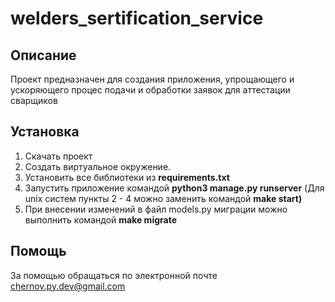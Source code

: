 # welders_sertification_service

## Описание

Проект предназначен для создания приложения, упрощающего и ускоряющего процес подачи и обработки заявок для аттестации сварщиков

## Установка

1. Скачать проект
2. Создать виртуальное окружение.
3. Установить все библиотеки из **requirements.txt**
4. Запустить приложение командой **python3 manage.py runserver**
   (Для unix систем пункты 2 - 4 можно заменить командой **make start)**
5. При внесении изменений в файл models.py миграции можно выполнить командой **make migrate**

## Помощь

За помощью обращаться по электронной почте chernov.py.dev@gmail.com
